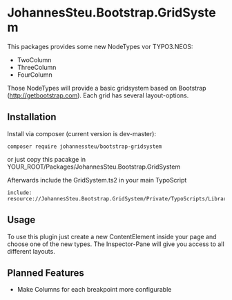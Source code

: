 JohannesSteu.Bootstrap.GridSystem
=================================

This packages provides some new NodeTypes vor TYPO3.NEOS:

* TwoColumn
* ThreeColumn
* FourColumn

Those NodeTypes will provide a basic gridsystem based on Bootstrap (http://getbootstrap.com). Each grid has several layout-options.

Installation
------------
Install via composer (current version is dev-master):
```
composer require johannessteu/bootstrap-gridsystem
```

or just copy this pacakge in YOUR_ROOT/Packages/JohannesSteu.Bootstrap.GridSystem

Afterwards include the GridSystem.ts2 in your main TypoScript
```
include: resource://JohannesSteu.Bootstrap.GridSystem/Private/TypoScripts/Library/GridSystem.ts2
```


Usage
-----
To use this plugin just create a new ContentElement inside your page and choose one of the new types. The Inspector-Pane will give you access to all different layouts.


Planned Features
----------------
* Make Columns for each breakpoint more configurable